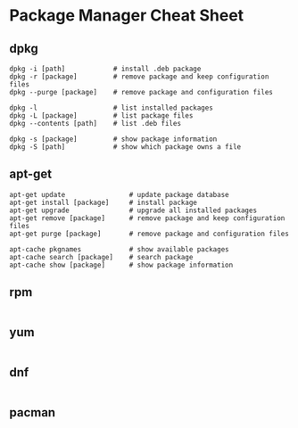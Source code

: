 # Package Manager Cheat Sheet

## dpkg
```Shell
dpkg -i [path]            # install .deb package
dpkg -r [package]         # remove package and keep configuration files
dpkg --purge [package]    # remove package and configuration files

dpkg -l                   # list installed packages
dpkg -L [package]         # list package files
dpkg --contents [path]    # list .deb files

dpkg -s [package]         # show package information
dpkg -S [path]            # show which package owns a file
```

## apt-get
```Shell
apt-get update                # update package database
apt-get install [package]     # install package
apt-get upgrade               # upgrade all installed packages
apt-get remove [package]      # remove package and keep configuration files
apt-get purge [package]       # remove package and configuration files

apt-cache pkgnames            # show available packages
apt-cache search [package]    # search package
apt-cache show [package]      # show package information
```

## rpm
```Shell

```

## yum
```Shell

```

## dnf
```Shell

```

## pacman
```Shell

```
